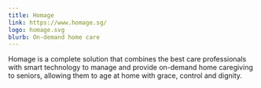 ```yaml
---
title: Homage
link: https://www.homage.sg/
logo: homage.svg
blurb: On-demand home care
---
```


Homage is a complete solution that combines the best care professionals with smart technology to manage and provide on-demand home caregiving to seniors, allowing them to age at home with grace, control and dignity.